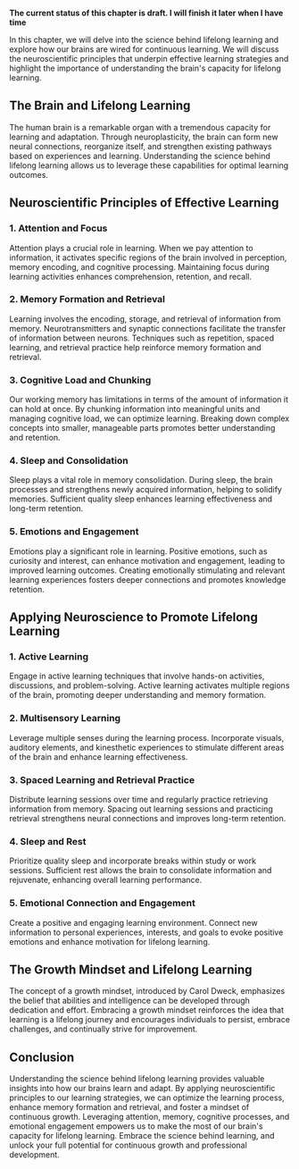 **The current status of this chapter is draft. I will finish it later when I have time**

In this chapter, we will delve into the science behind lifelong learning and explore how our brains are wired for continuous learning. We will discuss the neuroscientific principles that underpin effective learning strategies and highlight the importance of understanding the brain's capacity for lifelong learning.

The Brain and Lifelong Learning
-------------------------------

The human brain is a remarkable organ with a tremendous capacity for learning and adaptation. Through neuroplasticity, the brain can form new neural connections, reorganize itself, and strengthen existing pathways based on experiences and learning. Understanding the science behind lifelong learning allows us to leverage these capabilities for optimal learning outcomes.

Neuroscientific Principles of Effective Learning
------------------------------------------------

### 1. Attention and Focus

Attention plays a crucial role in learning. When we pay attention to information, it activates specific regions of the brain involved in perception, memory encoding, and cognitive processing. Maintaining focus during learning activities enhances comprehension, retention, and recall.

### 2. Memory Formation and Retrieval

Learning involves the encoding, storage, and retrieval of information from memory. Neurotransmitters and synaptic connections facilitate the transfer of information between neurons. Techniques such as repetition, spaced learning, and retrieval practice help reinforce memory formation and retrieval.

### 3. Cognitive Load and Chunking

Our working memory has limitations in terms of the amount of information it can hold at once. By chunking information into meaningful units and managing cognitive load, we can optimize learning. Breaking down complex concepts into smaller, manageable parts promotes better understanding and retention.

### 4. Sleep and Consolidation

Sleep plays a vital role in memory consolidation. During sleep, the brain processes and strengthens newly acquired information, helping to solidify memories. Sufficient quality sleep enhances learning effectiveness and long-term retention.

### 5. Emotions and Engagement

Emotions play a significant role in learning. Positive emotions, such as curiosity and interest, can enhance motivation and engagement, leading to improved learning outcomes. Creating emotionally stimulating and relevant learning experiences fosters deeper connections and promotes knowledge retention.

Applying Neuroscience to Promote Lifelong Learning
--------------------------------------------------

### 1. Active Learning

Engage in active learning techniques that involve hands-on activities, discussions, and problem-solving. Active learning activates multiple regions of the brain, promoting deeper understanding and memory formation.

### 2. Multisensory Learning

Leverage multiple senses during the learning process. Incorporate visuals, auditory elements, and kinesthetic experiences to stimulate different areas of the brain and enhance learning effectiveness.

### 3. Spaced Learning and Retrieval Practice

Distribute learning sessions over time and regularly practice retrieving information from memory. Spacing out learning sessions and practicing retrieval strengthens neural connections and improves long-term retention.

### 4. Sleep and Rest

Prioritize quality sleep and incorporate breaks within study or work sessions. Sufficient rest allows the brain to consolidate information and rejuvenate, enhancing overall learning performance.

### 5. Emotional Connection and Engagement

Create a positive and engaging learning environment. Connect new information to personal experiences, interests, and goals to evoke positive emotions and enhance motivation for lifelong learning.

The Growth Mindset and Lifelong Learning
----------------------------------------

The concept of a growth mindset, introduced by Carol Dweck, emphasizes the belief that abilities and intelligence can be developed through dedication and effort. Embracing a growth mindset reinforces the idea that learning is a lifelong journey and encourages individuals to persist, embrace challenges, and continually strive for improvement.

Conclusion
----------

Understanding the science behind lifelong learning provides valuable insights into how our brains learn and adapt. By applying neuroscientific principles to our learning strategies, we can optimize the learning process, enhance memory formation and retrieval, and foster a mindset of continuous growth. Leveraging attention, memory, cognitive processes, and emotional engagement empowers us to make the most of our brain's capacity for lifelong learning. Embrace the science behind learning, and unlock your full potential for continuous growth and professional development.

